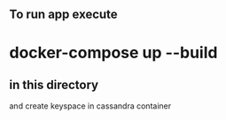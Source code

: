 ## To run app execute

# docker-compose up --build

## in this directory

and create keyspace in cassandra container
